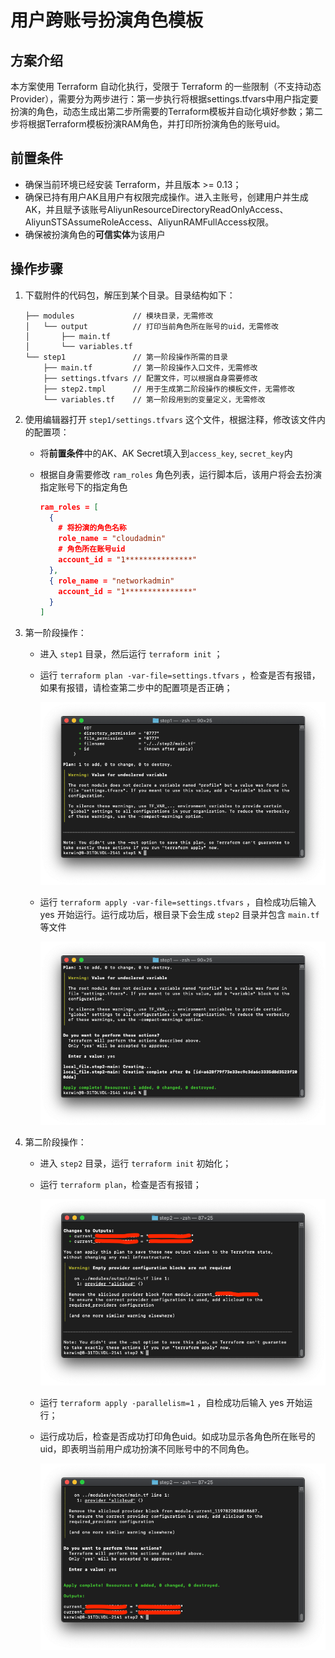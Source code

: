 # 用户跨账号扮演角色模板

## 方案介绍

本方案使用 Terraform 自动化执行，受限于 Terraform 的一些限制（不支持动态 Provider），需要分为两步进行：第一步执行将根据settings.tfvars中用户指定要扮演的角色，动态生成出第二步所需要的Terraform模板并自动化填好参数；第二步将根据Terraform模板扮演RAM角色，并打印所扮演角色的账号uid。

## 前置条件

- 确保当前环境已经安装 Terraform，并且版本 >= 0.13；
- 确保已持有用户AK且用户有权限完成操作。进入主账号，创建用户并生成AK，并且赋予该账号AliyunResourceDirectoryReadOnlyAccess、AliyunSTSAssumeRoleAccess、AliyunRAMFullAccess权限。
- 确保被扮演角色的**可信实体**为该用户

## 操作步骤

1. 下载附件的代码包，解压到某个目录。目录结构如下：

   ```
   ├── modules             // 模块目录，无需修改
   │   └── output          // 打印当前角色所在账号的uid，无需修改
   │       ├── main.tf 
   │       └── variables.tf
   └── step1               // 第一阶段操作所需的目录
       ├── main.tf         // 第一阶段操作入口文件，无需修改
       ├── settings.tfvars // 配置文件，可以根据自身需要修改
       ├── step2.tmpl      // 用于生成第二阶段操作的模板文件，无需修改
       └── variables.tf    // 第一阶段用到的变量定义，无需修改
   ```

2. 使用编辑器打开 `step1/settings.tfvars` 这个文件，根据注释，修改该文件内的配置项：

   - 将**前置条件**中的AK、AK Secret填入到`access_key`, `secret_key`内

   - 根据自身需要修改 `ram_roles` 角色列表，运行脚本后，该用户将会去扮演指定账号下的指定角色

     ```json
     ram_roles = [
       {
         # 将扮演的角色名称
         role_name = "cloudadmin"
         # 角色所在账号uid
         account_id = "1***************"
       },
       { role_name = "networkadmin"
         account_id = "1***************"
       }
     ]
     ```

3. 第一阶段操作：

   - 进入 `step1` 目录，然后运行 `terraform init` ；

   - 运行 `terraform plan -var-file=settings.tfvars` ，检查是否有报错，如果有报错，请检查第二步中的配置项是否正确；

     ![13.04-plan结果](../img/13.04-plan结果.png)

   - 运行 `terraform apply -var-file=settings.tfvars` ，自检成功后输入 yes 开始运行。运行成功后，根目录下会生成 `step2` 目录并包含 `main.tf` 等文件

     ![14.04-apply结果](../img/14.04-apply结果.png)

     

4. 第二阶段操作：

   - 进入 `step2` 目录，运行 `terraform init` 初始化；

   - 运行 `terraform plan`，检查是否有报错；

     ![15.step2-plan结果](../img/15.step2-plan结果.png)

   - 运行 `terraform apply -parallelism=1` ，自检成功后输入 yes 开始运行；

   - 运行成功后，检查是否成功打印角色uid。如成功显示各角色所在账号的uid，即表明当前用户成功扮演不同账号中的不同角色。

     ![16.04-step2-apply结果](../img/16.04-step2-apply结果.png)

